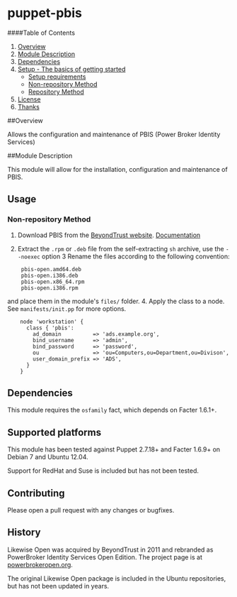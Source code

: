 # puppet-pbis

####Table of Contents
1. [Overview](#overview)
2. [Module Description](#module-description)
3. [Dependencies](#dependencies)
4. [Setup - The basics of getting started](#setup)
    * [Setup requirements](#setup-requirements)
    * [Non-repository Method](#non-repository-method)
    * [Repository Method](#repository-method)
5. [License](#license)
6. [Thanks](#thanks)

##Overview

Allows the configuration and maintenance of PBIS (Power Broker Identity Services)

##Module Description

This module will allow for the installation, configuration and maintenance of PBIS.

## Usage

### Non-repository Method
1. Download PBIS from the [BeyondTrust website](www.beyondtrust.com/Technical-Support/Downloads/PowerBroker-Identity-Services-Open-Edition/?Pass=True). [Documentation](http://download1.beyondtrust.com/Products/PowerBroker-Identity-Services-Open-Edition/Resources/Documentation-Library/)
2. Extract the `.rpm` or `.deb` file from the self-extracting `sh` archive, use the `--noexec` option
3 Rename the files according to the following convention:

        pbis-open.amd64.deb
        pbis-open.i386.deb
        pbis-open.x86_64.rpm
        pbis-open.i386.rpm
    
  and place them in the module's `files/` folder.
4. Apply the class to a node. See `manifests/init.pp` for more options.

        node 'workstation' {
          class { 'pbis': 
            ad_domain          => 'ads.example.org',
            bind_username      => 'admin',
            bind_password      => 'password',
            ou                 => 'ou=Computers,ou=Department,ou=Divison',
            user_domain_prefix => 'ADS',
          }
        }

## Dependencies

This module requires the `osfamily` fact, which depends on Facter 1.6.1+.

## Supported platforms

This module has been tested against Puppet 2.7.18+ and Facter 1.6.9+ on Debian 7 and Ubuntu 12.04.

Support for RedHat and Suse is included but has not been tested.

## Contributing

Please open a pull request with any changes or bugfixes.

## History

Likewise Open was acquired by BeyondTrust in 2011 and rebranded as PowerBroker Identity Services Open Edition. The project page is at [powerbrokeropen.org](http://www.powerbrokeropen.org).

The original Likewise Open package is included in the Ubuntu repositories, but has not been updated in years.

